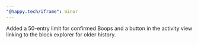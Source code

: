 ```yaml
---
"@happy.tech/iframe": minor
---
```


Added a 50-entry limit for confirmed Boops and a button in the activity view linking to the block explorer for older history.
